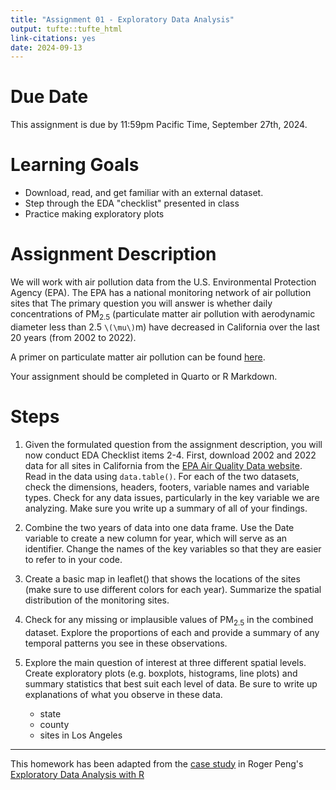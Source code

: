 ```yaml
---
title: "Assignment 01 - Exploratory Data Analysis"
output: tufte::tufte_html
link-citations: yes
date: 2024-09-13
---
```


# Due Date

This assignment is due by 11:59pm Pacific Time, September 27th, 2024.

# Learning Goals
- Download, read, and get familiar with an external dataset. 
- Step through the EDA "checklist" presented in class
- Practice making exploratory plots


# Assignment Description

We will work with air pollution data from the U.S. Environmental Protection Agency (EPA). The EPA has a national monitoring network of air pollution sites that The primary question you will answer is whether daily concentrations of PM$_{2.5}$ (particulate matter air pollution with aerodynamic diameter less than 2.5 `\(\mu\)`m) have decreased in California over the last 20 years (from 2002 to 2022).

A primer on particulate matter air pollution can be found [here](https://www.epa.gov/pm-pollution/particulate-matter-pm-basics).

Your assignment should be completed in Quarto or R Markdown.

# Steps

1. Given the formulated question from the assignment description, you will now conduct EDA Checklist items 2-4. First, download 2002 and 2022 data for all sites in California from the [EPA Air Quality Data website](https://www.epa.gov/outdoor-air-quality-data/download-daily-data). Read in the data using `data.table()`. For each of the two datasets, check the dimensions, headers, footers, variable names and variable types. Check for any data issues, particularly in the key variable we are analyzing. Make sure you write up a summary of all of your findings.

2. Combine the two years of data into one data frame. Use the Date variable to create a new column for year, which will serve as an identifier. Change the names of the key variables so that they are easier to refer to in your code.

3. Create a basic map in leaflet() that shows the locations of the sites (make sure to use different colors for each year). Summarize the spatial distribution of the monitoring sites.

4. Check for any missing or implausible values of PM$_{2.5}$ in the combined dataset. Explore the proportions of each and provide a summary of any temporal patterns you see in these observations.

5. Explore the main question of interest at three different spatial levels. Create exploratory plots (e.g. boxplots, histograms, line plots) and summary statistics that best suit each level of data. Be sure to write up explanations of what you observe in these data.

    - state
    - county
    - sites in Los Angeles
    
    

---

This homework has been adapted from the [case study](https://bookdown.org/rdpeng/exdata/data-analysis-case-study-changes-in-fine-particle-air-pollution-in-the-u-s-.html) in Roger Peng's [Exploratory Data Analysis with R](https://bookdown.org/rdpeng/exdata/)


